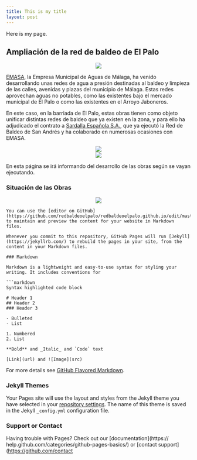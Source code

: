 ```yaml
---
title: This is my title
layout: post
---
```


Here is my page.
## Ampliación de la red de baldeo de El Palo

<div style="text-align:center"><img src ="https://lh3.googleusercontent.com/cOVU5ci0wsRXY-0spE8uMqMbChr19_HmYUvuBG-lgdaMcSEVH0DxbHyZBFX_x9wy37Rsq7A7HI4lCcPnyuqwEG6iFVhHMbyda2H6N9ovzAp7TJRHfOO2C9TPKQbA9rZHz18Xo_Q6Rl3FZxbu2I2J0SC2hYezDewDleyUr3DXllEiUV7S0P_fQp4Qkk7WTFwAAVnx3d6kJ_6D3mS62EgKSGVvwvNubRgg6849ImPPzdRIhssPCbkuv9EusBjNiV3kQ_8CTUmCjNn6WxRgz1K6OIWsNm7DZLTcDMvlxWkFboVhp8vkSvY9RddRaQuUF4NBJwNAl1AE2dmqltb3Bs4cKK5uMvW4tB9srltvd7OR8_hF2IRismYvNGyRR3VvNABqAFDoMCCb6ugwk-HKD8ZRIDDUFtD6wn4pQGNmU7Ku6uWklPHkjrb6DQasbv3DBiruF6AKADjMF3Td86iUOM20kR6ZA9f1ukbycsUWsZcEoDyye7L4NHuPG8NPcp-4efIpKP7uJVPdXfF-XhKtBTYP1sAxveNj0Ky3_0mYojuCa25wzQPVXigBQDr3uZM-btMWoIa7KvnPp7tCwaM59Hzmg0bFlrWZuCviKKy1UQ=w1600-h666-no" /></div>

[EMASA](https://www.emasa.es/), la Empresa Municipal de Aguas de Málaga, ha venido desarrollando unas redes de agua a presión destinadas al baldeo y limpieza de las calles, avenidas y plazas del municipio de Málaga. Estas redes aprovechan  aguas no potables, como las existentes bajo el mercado municipal de El Palo o como las existentes en el Arroyo Jaboneros.

En este caso, en la barriada de El Palo, estas obras tienen como objeto unificar distintas redes de baldeo que ya existen en la zona, y para ello ha adjudicado el contrato a [Sardalla Española S.A.](http://www.sardesa.com/), que ya ejecutó la Red de Baldeo de San Andrés y ha colaborado en numerosas ocasiones con EMASA. 


<div style="text-align:center"><img src ="http://www.sardesa.com/wp-content/uploads/2013/07/logo1.png" /></div> 


<div style="text-align:center"><img src ="https://www.emasa.es/wp-content/themes/twentyeleven/img/34.png" /></div>


En esta página se irá informando del desarrollo de las obras según se vayan ejecutando.

### Situación de las Obras

<div style="text-align:center"><img src ="https://lh3.googleusercontent.com/P42CqoSGerylEoRHf6ZXuR85dBCvrKMDBzbwQyP6tn6Inu5SmCpGUsYBggDG1s7vk5_hhLU0-oDt7ZrGiRo34f9Ns6e57ObrwJsMz6GXzsZ5DSS3rnxm3htl_tkC1kseYRX10rGS0jg0xnGwYct81Sad8MKPNYnQ_GV0qV_xa5bkIY34qeGu36oIEooKplykN-R-vfcj3BFBxSPuOrEqQineEruLz-78FDaFAS53YqJxcX3HE4NovTUlnxla85BNkaaC5JilSjMDhybhpJ4lZtsszBKGpzpPvWg3J-PaSLyVyk7_IU7mo0hDBaaa0DvWajU5gov7h0dcqJO4O6KySDNrDn-Juv7IvlfQz4xCjpcryrb7LH3gr7fc9un57pjK7j4lyd2RgLW7PhRxnB6jPYNOq_A-juwM_x3gsGVamOYovWDnM5gePUOQemeNmQjKeGNgeiZUKKulovRrZJXW7pvJu6gmI-HSR-yyqWsF_QthCuC8fBYVj45aEgi9o4sGOHqp4pm5uEAt5yCx8yrHdCLY8TsiPtIOwGDfX4N4-jGT-2-Z6ZkZ1GaHerXUdPXNzLPQiYvYxX9QnUFpWbFfYsq4jqoC_M1nHaPSkg=w1175-h691-no" /></div>




```
You can use the [editor on GitHub](https://github.com/redbaldeoelpalo/redbaldeoelpalo.github.io/edit/master/index.md) to maintain and preview the content for your website in Markdown files.

Whenever you commit to this repository, GitHub Pages will run [Jekyll](https://jekyllrb.com/) to rebuild the pages in your site, from the content in your Markdown files.

### Markdown

Markdown is a lightweight and easy-to-use syntax for styling your writing. It includes conventions for

```markdown
Syntax highlighted code block

# Header 1
## Header 2
### Header 3

- Bulleted
- List

1. Numbered
2. List

**Bold** and _Italic_ and `Code` text

[Link](url) and ![Image](src)
```

For more details see [GitHub Flavored Markdown](https://guides.github.com/features/mastering-markdown/).

### Jekyll Themes

Your Pages site will use the layout and styles from the Jekyll theme you have selected in your [repository settings](https://github.com/redbaldeoelpalo/redbaldeoelpalo.github.io/settings). The name of this theme is saved in the Jekyll `_config.yml` configuration file.

### Support or Contact

Having trouble with Pages? Check out our [documentation](https://
help.github.com/categories/github-pages-basics/) or [contact support](https://github.com/contact
